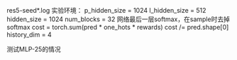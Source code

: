 res5-seed*.log
实验环境：
        p_hidden_size = 1024
        l_hidden_size = 512
        hidden_size = 1024
        num_blocks = 32
        网络最后一层softmax，在sample时去掉softmax
        cost = torch.sum(pred * one_hots * rewards)
        cost /= pred.shape[0]
        history_dim = 4

测试MLP-25的情况